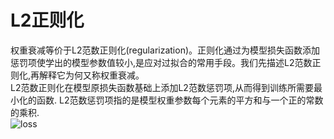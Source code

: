 # L2正则化
权重衰减等价于L2范数正则化(regularization)。正则化通过为模型损失函数添加惩罚项使学出的模型参数值较小,是应对过拟合的常用手段。我们先描述L2范数正则化,再解释它为何又称权重衰减。<br>
L2范数正则化在模型原损失函数基础上添加L2范数惩罚项,从而得到训练所需要最小化的函数. L2范数惩罚项指的是模型权重参数每个元素的平方和与一个正的常数的乘积. <br>
![loss]() <br>

